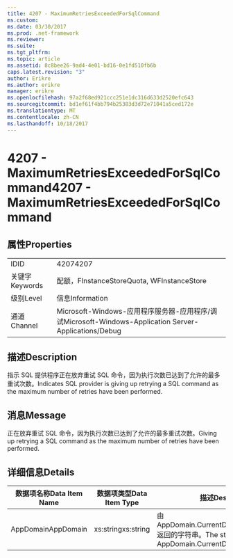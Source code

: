 ```yaml
---
title: 4207 - MaximumRetriesExceededForSqlCommand
ms.custom: 
ms.date: 03/30/2017
ms.prod: .net-framework
ms.reviewer: 
ms.suite: 
ms.tgt_pltfrm: 
ms.topic: article
ms.assetid: 8c8bee26-9ad4-4e01-bd16-0e1fd510fb6b
caps.latest.revision: "3"
author: Erikre
ms.author: erikre
manager: erikre
ms.openlocfilehash: 97a2f68ed921ccc251e1dc316d633d2520efc643
ms.sourcegitcommit: bd1ef61f4bb794b25383d3d72e71041a5ced172e
ms.translationtype: MT
ms.contentlocale: zh-CN
ms.lasthandoff: 10/18/2017
---
```

# <a name="4207---maximumretriesexceededforsqlcommand"></a><span data-ttu-id="1f504-102">4207 - MaximumRetriesExceededForSqlCommand</span><span class="sxs-lookup"><span data-stu-id="1f504-102">4207 - MaximumRetriesExceededForSqlCommand</span></span>
## <a name="properties"></a><span data-ttu-id="1f504-103">属性</span><span class="sxs-lookup"><span data-stu-id="1f504-103">Properties</span></span>  
  
|||  
|-|-|  
|<span data-ttu-id="1f504-104">ID</span><span class="sxs-lookup"><span data-stu-id="1f504-104">ID</span></span>|<span data-ttu-id="1f504-105">4207</span><span class="sxs-lookup"><span data-stu-id="1f504-105">4207</span></span>|  
|<span data-ttu-id="1f504-106">关键字</span><span class="sxs-lookup"><span data-stu-id="1f504-106">Keywords</span></span>|<span data-ttu-id="1f504-107">配额，FInstanceStore</span><span class="sxs-lookup"><span data-stu-id="1f504-107">Quota, WFInstanceStore</span></span>|  
|<span data-ttu-id="1f504-108">级别</span><span class="sxs-lookup"><span data-stu-id="1f504-108">Level</span></span>|<span data-ttu-id="1f504-109">信息</span><span class="sxs-lookup"><span data-stu-id="1f504-109">Information</span></span>|  
|<span data-ttu-id="1f504-110">通道</span><span class="sxs-lookup"><span data-stu-id="1f504-110">Channel</span></span>|<span data-ttu-id="1f504-111">Microsoft-Windows-应用程序服务器-应用程序/调试</span><span class="sxs-lookup"><span data-stu-id="1f504-111">Microsoft-Windows-Application Server-Applications/Debug</span></span>|  
  
## <a name="description"></a><span data-ttu-id="1f504-112">描述</span><span class="sxs-lookup"><span data-stu-id="1f504-112">Description</span></span>  
 <span data-ttu-id="1f504-113">指示 SQL 提供程序正在放弃重试 SQL 命令，因为执行次数已达到了允许的最多重试次数。</span><span class="sxs-lookup"><span data-stu-id="1f504-113">Indicates SQL provider is giving up retrying a SQL command as the maximum number of retries have been performed.</span></span>  
  
## <a name="message"></a><span data-ttu-id="1f504-114">消息</span><span class="sxs-lookup"><span data-stu-id="1f504-114">Message</span></span>  
 <span data-ttu-id="1f504-115">正在放弃重试 SQL 命令，因为执行次数已达到了允许的最多重试次数。</span><span class="sxs-lookup"><span data-stu-id="1f504-115">Giving up retrying a SQL command as the maximum number of retries have been performed.</span></span>  
  
## <a name="details"></a><span data-ttu-id="1f504-116">详细信息</span><span class="sxs-lookup"><span data-stu-id="1f504-116">Details</span></span>  
  
|<span data-ttu-id="1f504-117">数据项名称</span><span class="sxs-lookup"><span data-stu-id="1f504-117">Data Item Name</span></span>|<span data-ttu-id="1f504-118">数据项类型</span><span class="sxs-lookup"><span data-stu-id="1f504-118">Data Item Type</span></span>|<span data-ttu-id="1f504-119">描述</span><span class="sxs-lookup"><span data-stu-id="1f504-119">Description</span></span>|  
|--------------------|--------------------|-----------------|  
|<span data-ttu-id="1f504-120">AppDomain</span><span class="sxs-lookup"><span data-stu-id="1f504-120">AppDomain</span></span>|<span data-ttu-id="1f504-121">xs:string</span><span class="sxs-lookup"><span data-stu-id="1f504-121">xs:string</span></span>|<span data-ttu-id="1f504-122">由 AppDomain.CurrentDomain.FriendlyName 返回的字符串。</span><span class="sxs-lookup"><span data-stu-id="1f504-122">The string returned by AppDomain.CurrentDomain.FriendlyName.</span></span>|
